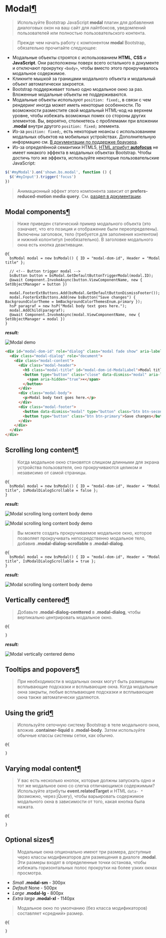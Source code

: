 # Modal[¶](https://getbootstrap.com/docs/4.3/components/modal/)

> Используйте Bootstrap JavaScript **modal** плагин для добавления диалоговых окон на ваш сайт для лайтбоксов, уведомлений пользователей или полностью пользовательского контента.

> Прежде чем начать работу с компонентом **modal** Bootstrap, обязательно прочитайте следующее:

- Модальные объекты строятся с использованием **HTML**, **CSS** и **JavaScript**. Они расположены поверх всего остального в документе и отключают прокрутку `<body>`, чтобы вместо этого прокручивалось модальное содержимое.
- Кликните мышкой за границами модального объекта и модальный объект автоматически закроется.
- Bootstrap поддерживает только одно модальное окно за раз. Вложенные модальные объекты не поддерживаются.
- Модальные объекты используют `position: fixed;`, в связи с чем рендеринг иногда может иметь некоторые особенности. По возможности разместите свой модальный HTML-код на верхнем уровне, чтобы избежать возможных помех со стороны других элементов. Вы, вероятно, столкнетесь с проблемами при вложении **.modal** внутри другого `position: fixed;` элемента.
- Из-за `position: fixed;`, есть некоторые нюансы с использованием модальных объектов на мобильных устройствах. Дополнительную информацию см. [В документации по поддержке браузера](https://getbootstrap.com/docs/4.3/getting-started/browsers-devices/#modals-and-dropdowns-on-mobile).
- Из-за определённой семантики HTML5, [HTML атрибут **autofocus**](https://developer.mozilla.org/en-US/docs/Web/HTML/Element/input#attr-autofocus) не имеет никакого эффекта в модальных объектах Bootstrap. Чтобы достичь того же эффекта, используйте некоторые пользовательские JavaScript:

```javascript
$('#myModal').on('shown.bs.modal', function () {
  $('#myInput').trigger('focus')
})
```

> Анимационный эффект этого компонента зависит от **prefers-reduced-motion media query**.
См. [раздел в документации](https://getbootstrap.com/docs/4.3/getting-started/accessibility/#reduced-motion).

## Modal components[¶](https://getbootstrap.com/docs/4.3/components/modal/#modal-components)

> Ниже приведен статический пример модального объекта (это означает, что его позиция и отображение были переопределены).
Включены заголовок, тело (требуется для заполнения контентом) и нижний колонтитул (необязательно).
В заголовке модального окна есть кнопка деактивации.

```cshtml
@{
  bsModal modal = new bsModal() { ID = "modal-dom-id", Header = "Modal title" };

  // <!-- Button trigger modal -->
  bsButton button = bsModal.GetDefaultButtonTriggerModal(modal.ID);
  @await Component.InvokeAsync(button.ViewComponentName, new { SetObjectManager = button })

  modal.FooterExtButtons.Add(bsModal.GetDefaultButtonDismissFooter());
  modal.FooterExtButtons.Add(new bsButton("Save changes") { BackgroundColorTheme = bmBackgroundColorThemesEnum.primary });
  hsP paragraf = new hsP("Modal body text goes here.");
  modal.AddChild(paragraf);
  @await Component.InvokeAsync(modal.ViewComponentName, new { SetObjectManager = modal })
}
```

***result:***

![Modal demo](../demo/modal-demo.jpg)

```html
<div id="modal-dom-id" role="dialog" class="modal fade show" aria-labelledby="modal-dom-id-ModalLabel" style="display: block;" aria-modal="true">
  <div class="modal-dialog" role="document">
    <div class="modal-content">
      <div class="modal-header">
        <h5 class="modal-title" id="modal-dom-id-ModalLabel">Modal title</h5>
        <button type="button" class="close" data-dismiss="modal" aria-label="Close">
          <span aria-hidden="true">×</span>
        </button>
      </div>
      <div class="modal-body">
        <p>Modal body text goes here.</p>
      </div>
      <div class="modal-footer">
        <button data-dismiss="modal" type="button" class="btn btn-secondary">Cancel</button>
        <button type="button" class="btn btn-primary">Save changes</button>
      </div>
    </div>
  </div>
</div>
```

## Scrolling long content[¶](https://getbootstrap.com/docs/4.3/components/modal/#scrolling-long-content)

> Когда модальное окно становятся слишком длинными для экрана устройства пользователя, оно прокручиваются целиком и независимо от самой страницы.

```cshtml
@{
  bsModal modal = new bsModal() { ID = "modal-dom-id", Header = "Modal title", IsModalDialogScrollable = false };
}
```

***result:***

![Modal scrolling long content body demo](../demo/modal-scrollable-win-demo.jpg)

![Modal scrolling long content body demo](../demo/modal-scrollable-win-demo-2.jpg)

> Вы можете создать прокручиваемое модальное окно, которое позволяет прокручивать непосредственно модальное тело, добавив **.modal-dialog-scrollable** в **.modal-dialog**.

```cshtml
@{
  bsModal modal = new bsModal() { ID = "modal-dom-id", Header = "Modal title", IsModalDialogScrollable = true };
}
```

***result:***

![Modal scrolling long content body demo](../demo/modal-scrollable-modal-body-demo.jpg)

## Vertically centered[¶](https://getbootstrap.com/docs/4.3/components/modal/#vertically-centered)

> Добавьте **.modal-dialog-centtered** в **.modal-dialog**, чтобы вертикально центрировать модальное окно.

```cshtml
@{

}
```

***result:***

![Modal vertically centered demo](../demo/modal-vertically-centered-demo.jpg)

## Tooltips and popovers[¶](https://getbootstrap.com/docs/4.3/components/modal/#tooltips-and-popovers)

> При необходимости в модальных окнах могут быть размещены всплывающие подсказки и всплывающие окна.
Когда модальные окна закрыты, любые всплывающие подсказки и всплывающие окна также автоматически удаляются.

## Using the grid[¶](https://getbootstrap.com/docs/4.3/components/modal/#using-the-grid)

> Используйте сеточную систему Bootstrap в теле модального окна, вложив **.container-liquid** в **.modal-body**.
Затем используйте обычные классы системы сетки, как обычно.

```cshtml
@{

}
```

## Varying modal content[¶](https://getbootstrap.com/docs/4.3/components/modal/#varying-modal-content)

> У вас есть несколько кнопок, которые должны запускать одно и тот же модальное окно со слегка отличающимся содержимым?
Используйте атрибуты **event.relatedTarget** и HTML `data- *` (возможно, через jQuery), чтобы варьировать содержимое модального окна в зависимости от того, какая кнопка была нажата.

```cshtml
@{

}
```

## Optional sizes[¶](https://getbootstrap.com/docs/4.3/components/modal/#optional-sizes)

> Модальные окна опционально имеют три размера, доступные через классы модификаторов для размещения в диалоге **.modal**.
Эти размеры входят в определенные точки останова, чтобы избежать горизонтальных полос прокрутки на более узких окнах просмотра.

- _Small_ **.modal-sm** - 300px
- _Default_ None - 500px
- _Large_ **.modal-lg** - 800px
- _Extra large_ **.modal-xl** - 1140px

> Модальное окно по умолчанию (без класса модификаторов) составляет «средний» размер.

```cshtml
@{

}
```